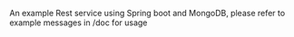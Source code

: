 An example Rest service using Spring boot and MongoDB, please refer to example messages in /doc for usage
